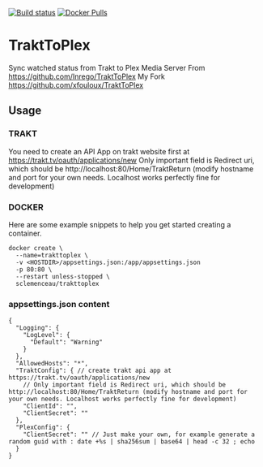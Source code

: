 [![Build status](https://ci.appveyor.com/api/projects/status/ft1s37y2dfqs435g?svg=true)](https://ci.appveyor.com/project/xfouloux/trakttoplex) 
[![Docker Pulls](https://img.shields.io/docker/pulls/sclemenceau/trakttoplex?style=flat-square)](https://hub.docker.com/repository/docker/sclemenceau/trakttoplex/)

# TraktToPlex
Sync watched status from Trakt to Plex Media Server
From https://github.com/Inrego/TraktToPlex
My Fork https://github.com/xfouloux/TraktToPlex

## Usage

### TRAKT
You need to create an API App on trakt website first at https://trakt.tv/oauth/applications/new
Only important field is Redirect uri, which should be http://localhost:80/Home/TraktReturn 
(modify hostname and port for your own needs. Localhost works perfectly fine for development)

### DOCKER
Here are some example snippets to help you get started creating a container.

```
docker create \
  --name=trakttoplex \
  -v <HOSTDIR>/appsettings.json:/app/appsettings.json
  -p 80:80 \
  --restart unless-stopped \
  sclemenceau/trakttoplex
```

### appsettings.json content
```
{
  "Logging": {
    "LogLevel": {
      "Default": "Warning"
    }
  },
  "AllowedHosts": "*",
  "TraktConfig": { // create trakt api app at https://trakt.tv/oauth/applications/new
    // Only important field is Redirect uri, which should be http://localhost:80/Home/TraktReturn (modify hostname and port for your own needs. Localhost works perfectly fine for development)
    "ClientId": "",
    "ClientSecret": ""
  },
  "PlexConfig": {
    "ClientSecret": "" // Just make your own, for example generate a random guid with : date +%s | sha256sum | base64 | head -c 32 ; echo
  }
}
```